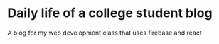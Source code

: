 # Daily life of a college student blog
A blog for my web development class that uses firebase and react